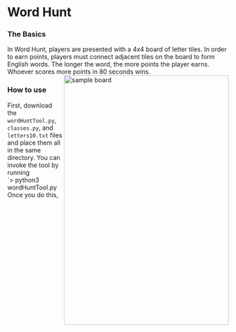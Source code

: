 # Word Hunt  
### The Basics  
In Word Hunt, players are presented with a 4x4 board of letter tiles. In order to earn points, players must connect adjacent tiles on the board to form English words. The longer the word, the more points the player earns. Whoever scores more points in 80 seconds wins.
<img src="https://github.com/k-gerner/Game-Pigeon-Solvers/blob/master/Images/sampleWordHuntBoard.jpeg" alt =  "sample board" width="375" height="569" align = "right">  
### How to use
First, download the `wordHuntTool.py`, `classes.py`, and `letters10.txt` files and place them all in the same directory. You can invoke the tool by running  
`> python3 wordHuntTool.py  
Once you do this, 